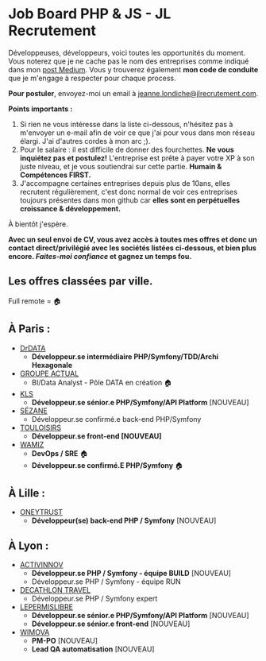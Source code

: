 # Job Board PHP & JS - JL Recrutement

Développeuses, développeurs, voici toutes les opportunités du moment. Vous noterez que je ne cache pas le nom des entreprises comme indiqué dans mon <a href="https://medium.com/@jlondiche/jarr%C3%AAte-le-recrutement-propri%C3%A9taire-je-d%C3%A9marre-l-open-source-6e33463aec9">post Medium</a>. Vous y trouverez également **mon code de conduite** que je m'engage à respecter pour chaque process.

**Pour postuler**, envoyez-moi un email à <a href="mailto:jeanne.londiche@jlrecrutement.com">jeanne.londiche@jlrecrutement.com</a>.

**Points importants :** 
1. Si rien ne vous intéresse dans la liste ci-dessous, n'hésitez pas à m'envoyer un e-mail afin de voir ce que j'ai pour vous dans mon réseau élargi. J'ai d'autres cordes à mon arc ;).
2. Pour le salaire : il est difficile de donner des fourchettes. **Ne vous inquiétez pas et postulez!** L'entreprise est prête à payer votre XP à son juste niveau, et je vous soutiendrai sur cette partie. **Humain & Compétences FIRST.**
3. J'accompagne certaines entreprises depuis plus de 10ans, elles recrutent régulièrement, c'est donc normal de voir ces entreprises toujours présentes dans mon github car **elles sont en perpétuelles croissance & développement.**

À bientôt j'espère.

**Avec un seul envoi de CV, vous avez accès à toutes mes offres et donc un contact direct/privilégié avec les sociétés listées ci-dessous, et bien plus encore. _Faites-moi confiance_ et gagnez un temps fou.**


## Les offres classées par ville.
Full remote = 🏠

## À Paris : 

- [DrDATA](DrDATA.md)
	- **Développeur.se intermédiaire PHP/Symfony/TDD/Archi Hexagonale** 
- [GROUPE ACTUAL](GROUPE_ACTUAL.md)
	- BI/Data Analyst - Pôle DATA en création 🏠
- [KLS](KLS.md)
	- **Développeur.se sénior.e PHP/Symfony/API Platform** [NOUVEAU]
- [SÉZANE](SEZANE.md)
	- Développeur.se confirmé.e back-end PHP/Symfony
- [TOULOISIRS](TOULOISIRS.md)
	- **Développeur.se front-end [NOUVEAU]**
- [WAMIZ](WAMIZ.md)
	- **DevOps / SRE** 🏠 
	- **Développeur.se confirmé.E PHP/Symfony** 🏠 
	

## À Lille : 

- [ONEYTRUST](ONEYTRUST.md)
	- **Développeur(se) back-end PHP / Symfony** [NOUVEAU]


## À Lyon : 

- [ACTIVINNOV](ACTIVINNOV.md)
	- **Développeur.se PHP / Symfony - équipe BUILD** [NOUVEAU]
	- Développeur.se PHP / Symfony - équipe RUN
- [DECATHLON TRAVEL](DECATHLON_TRAVEL.md)
	- Développeur.se PHP / Symfony expert 
- [LEPERMISLIBRE](LEPERMISLIBRE.md)
	- **Développeur.se sénior.e PHP/Symfony/API Platform** [NOUVEAU]
	- **Développeur.se sénior.e front-end** [NOUVEAU]
- [WIMOVA](WIMOVA.md)
	- **PM-PO** [NOUVEAU]
	- **Lead QA automatisation** [NOUVEAU]



